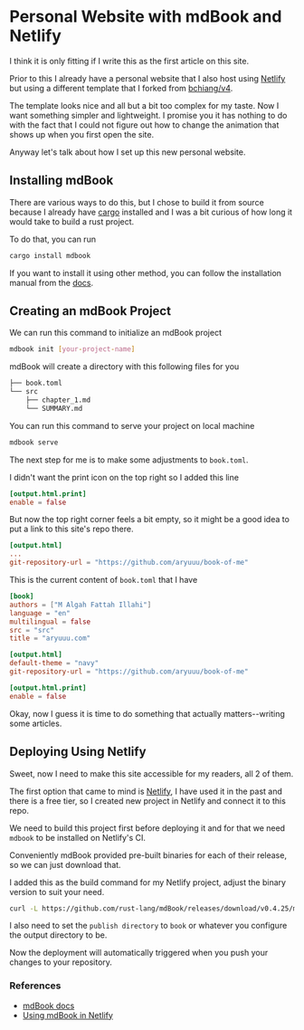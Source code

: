 # Personal Website with mdBook and Netlify 

I think it is only fitting if I write this as the first article on this site.

Prior to this I already have a personal website that I also host using [Netlify](https://www.netlify.com/) but using a different template that I forked from [bchiang/v4](https://github.com/bchiang7/v4).

The template looks nice and all but a bit too complex for my taste. Now I want something simpler and lightweight. I promise you it has nothing to do with the fact that I could not figure out how to change the animation that shows up when you first open the site.

Anyway let's talk about how I set up this new personal website.

## Installing mdBook

There are various ways to do this, but I chose to build it from source because I already have [cargo](https://doc.rust-lang.org/cargo/) installed and I was a bit curious of how long it would take to build a rust project. 

To do that, you can run 
```sh
cargo install mdbook
```

If you want to install it using other method, you can follow the installation manual from the [docs](https://rust-lang.github.io/mdBook/guide/installation.html).

## Creating an mdBook Project

We can run this command to initialize an mdBook project
```sh
mdbook init [your-project-name]
```

mdBook will create a directory with this following files for you

```sh
├── book.toml
└── src
    ├── chapter_1.md
    └── SUMMARY.md

```

You can run this command to serve your project on local machine 
```sh
mdbook serve
```

The next step for me is to make some adjustments to `book.toml`.

I didn't want the print icon on the top right so I added this line
```toml
[output.html.print]
enable = false
```

But now the top right corner feels a bit empty, so it might be a good idea to put a link to this site's repo there.
```toml
[output.html]
...
git-repository-url = "https://github.com/aryuuu/book-of-me"

```

This is the current content of `book.toml` that I have

```toml
[book]
authors = ["M Algah Fattah Illahi"]
language = "en"
multilingual = false
src = "src"
title = "aryuuu.com"

[output.html]
default-theme = "navy"
git-repository-url = "https://github.com/aryuuu/book-of-me"

[output.html.print]
enable = false
```

Okay, now I guess it is time to do something that actually matters--writing some articles.

## Deploying Using Netlify

Sweet, now I need to make this site accessible for my readers, all 2 of them.

The first option that came to mind is [Netlify](https://www.netlify.com/), I have used it in the past and there is a free tier, so I created new project in Netlify and connect it to this repo.

We need to build this project first before deploying it and for that we need `mdbook` to be installed on Netlify's CI.

Conveniently mdBook provided pre-built binaries for each of their release, so we can just download that.

I added this as the build command for my Netlify project, adjust the binary version to suit your need.

```sh
curl -L https://github.com/rust-lang/mdBook/releases/download/v0.4.25/mdbook-v0.4.25-x86_64-unknown-linux-gnu.tar.gz | tar xvz && ./mdbook build 
```

I also need to set the `publish directory` to `book` or whatever you configure the output directory to be.

Now the deployment will automatically triggered when you push your changes to your repository.

### References

- [mdBook docs](https://rust-lang.github.io/mdBook/index.html)
- [Using mdBook in Netlify](https://github.com/rust-lang/mdBook/issues/1191#issuecomment-614049886)

